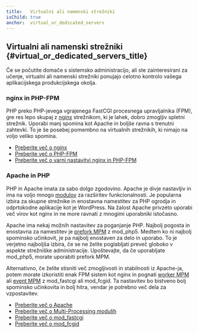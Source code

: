 ```yaml
---
title:   Virtualni ali namenski strežniki
isChild: true
anchor:  virtual_or_dedicated_servers
---
```


## Virtualni ali namenski strežniki {#virtual_or_dedicated_servers_title}

Če se počutite domače s sistemsko administracijo, ali ste zainteresirani za učenje, virtualni ali namenski strežniki ponujajo celotno kontrolo vašega aplikacijskega produkcijskega okolja.

### nginx in PHP-FPM

PHP preko PHP-jevega vgrajenega FastCGI procesnega upravljalnika (FPM), gre res lepo skupaj z [nginx](http://nginx.org) strežnikom, ki je lahek, dobro zmogljiv spletni strežnik. Uporabi manj
spomina kot Apache in boljše ravna s trenutni zahtevki. To je še posebej pomembno na virtualnih strežnikih, ki nimajo na voljo veliko spomina.

* [Preberite več o nginx](http://nginx.org)
* [Preberite več o PHP-FPM](http://php.net/install.fpm)
* [Preberite več o varni nastavitvi nginx in PHP-FPM](https://nealpoole.com/blog/2011/04/setting-up-php-fastcgi-and-nginx-dont-trust-the-tutorials-check-your-configuration/)

### Apache in PHP

PHP in Apache imata za sabo dolgo zgodovino. Apache je divje nastavljiv in ima na voljo mnogo [modulov](http://httpd.apache.org/docs/2.4/mod/) za razširitev funkcionalnosti. Je popularna izbira
za skupne strežnike in enostavna namestitev za PHP ogrodja in odprtokodne aplikacije kot je WordPress. Na žalost Apache privzeto uporabi več virov kot nginx in ne more ravnati z mnogimi uporabniki
istočasno.

Apache ima nekaj možnih nastavitev za poganjanje PHP. Najbolj pogosta in enostavna za namestitev je [prefork MPM](httpd://httpd.apache.org/docs/2.4/mod/prefork.html) z mod_php5. Medtem ko ni
najbolj spominsko učinkovit, je pa najbolj enostaven za delo in uporabo. To je verjetno najboljša izbira, če se ne želite poglabljati preveč globoko v aspekte strežniške administracije. Upoštevajte,
da če uporabljate mod_php5, morate uporabiti prefork MPM.

Alternativno, če želite stisniti več zmogljivosti in stabilnosti iz Apache-ja, potem morate izkoristiti enak FPM sistem kot nginx in pognati [worker MPM](http://httpd.apache.org/docs/2.4/mod/worker.html) ali [event MPM](http://httpd.apache.org/docs/2.4/mod/event.html) z mod_fastcgi ali mod_fcgid. Ta nastavitev bo bistveno bolj spominsko učinkovita in bolj hitra, vendar je potrebno več dela za vzpostavitev.

* [Preberite več o Apache](http://httpd.apache.org/)
* [Preberite več o Multi-Processing modulih](http://httpd.apache.org/docs/2.4/mod/mpm_common.html)
* [Preberite več o mod_fastcgi](http://www.fastcgi.com/mod_fastcgi/docs/mod_fastcgi.html)
* [Preberite več o mod_fcgid](http://httpd.apache.org/mod_fcgid/)
